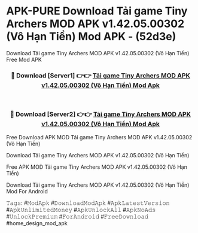 # APK-PURE Download Tải game Tiny Archers MOD APK v1.42.05.00302 (Vô Hạn Tiền) Mod APK - (52d3e)
Download Tải game Tiny Archers MOD APK v1.42.05.00302 (Vô Hạn Tiền) Free Mod APK

<div align="center">
<h3>🔴 Download [Server1] 👉👉 <a href="https://apk-comot.site?title=Tải_game_Tiny_Archers_MOD_APK_v1.42.05.00302_(Vô_Hạn_Tiền)">Tải game Tiny Archers MOD APK v1.42.05.00302 (Vô Hạn Tiền) Mod Apk</a></h3><br>

<h3>🔴 Download [Server2] 👉👉 <a href="https://apk-comot.site?title=Tải_game_Tiny_Archers_MOD_APK_v1.42.05.00302_(Vô_Hạn_Tiền)">Tải game Tiny Archers MOD APK v1.42.05.00302 (Vô Hạn Tiền) Mod Apk</a></h3>
</div>


Free Download APK MOD Tải game Tiny Archers MOD APK v1.42.05.00302 (Vô Hạn Tiền)

Download Tải game Tiny Archers MOD APK v1.42.05.00302 (Vô Hạn Tiền) 

Free APK MOD Tải game Tiny Archers MOD APK v1.42.05.00302 (Vô Hạn Tiền) 

Download Tải game Tiny Archers MOD APK v1.42.05.00302 (Vô Hạn Tiền) Mod For Android

𝚃𝚊𝚐𝚜: #𝙼𝚘𝚍𝙰𝚙𝚔 #𝙳𝚘𝚠𝚗𝚕𝚘𝚊𝚍𝙼𝚘𝚍𝙰𝚙𝚔 #𝙰𝚙𝚔𝙻𝚊𝚝𝚎𝚜𝚝𝚅𝚎𝚛𝚜𝚒𝚘𝚗 #𝙰𝚙𝚔𝚄𝚗𝚕𝚒𝚖𝚒𝚝𝚎𝚍𝙼𝚘𝚗𝚎𝚢 #𝙰𝚙𝚔𝚄𝚗𝚕𝚘𝚌𝚔𝙰𝚕𝚕 #𝙰𝚙𝚔𝙽𝚘𝙰𝚍𝚜 #𝚄𝚗𝚕𝚘𝚌𝚔𝙿𝚛𝚎𝚖𝚒𝚞𝚖 #𝙵𝚘𝚛𝙰𝚗𝚍𝚛𝚘𝚒𝚍 #𝙵𝚛𝚎𝚎𝙳𝚘𝚠𝚗𝚕𝚘𝚊𝚍 #home_design_mod_apk
